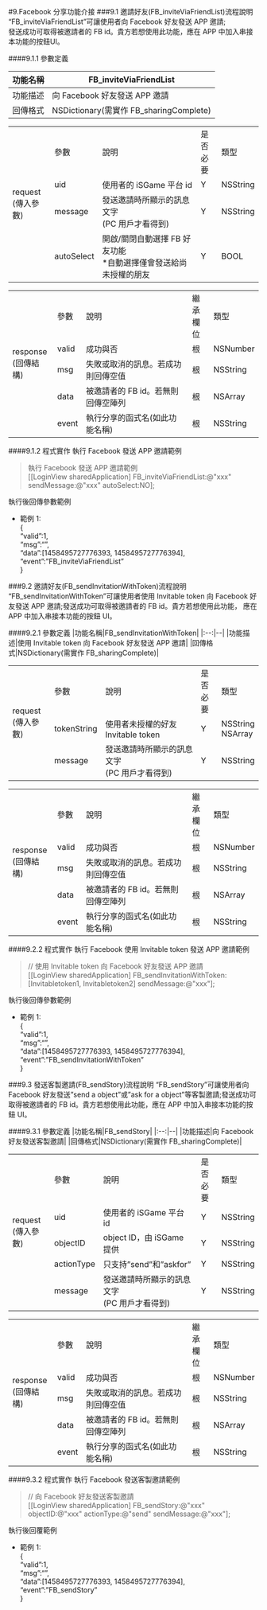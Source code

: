 #9.Facebook 分享功能介接
###9.1 邀請好友(FB_inviteViaFriendList)流程說明
“FB_inviteViaFriendList”可讓使用者向 Facebook 好友發送 APP 邀請;<br>
發送成功可取得被邀請者的 FB id。貴方若想使用此功能，應在 APP 中加入串接本功能的按鈕UI。

####9.1.1 參數定義

|功能名稱|FB_inviteViaFriendList|
|:--:|--|
|功能描述|向 Facebook 好友發送 APP 邀請|
|回傳格式|NSDictionary(需實作 FB_sharingComplete)|

<table>
<tr>
<td rowspan="4">request<br>(傳入參數)</td>
<td>參數</td>
<td>說明</td>
<td>是否<br>必要</td>
<td>類型</td>
</tr>
<tr>
<td>uid</td>
<td>使用者的 iSGame 平台 id</td>
<td>Y</td>
<td>NSString</td>
</tr>
<tr>
<td>message</td>
<td>發送邀請時所顯示的訊息文字<br>(PC 用戶才看得到)</td>
<td>Y</td>
<td>NSString</td>
</tr>
<tr>
<td>autoSelect</td>
<td>開啟/關閉自動選擇 FB 好友功能<br>*自動選擇僅會發送給尚未授權的朋友</td>
<td>Y</td>
<td>BOOL</td>
</tr>
</table>

<table>
<tr>
<td rowspan="5">response<br>(回傳結構)</td>
<td>參數</td>
<td>說明</td>
<td>繼承<br>欄位</td>
<td>類型</td>
</tr>
<tr>
<td>valid</td>
<td>成功與否</td>
<td>根</td>
<td>NSNumber</td>
</tr>
<tr>
<td>msg</td>
<td>失敗或取消的訊息。若成功則回傳空值</td>
<td>根</td>
<td>NSString</td>
</tr>
<tr>
<td>data</td>
<td>被邀請者的 FB id。若無則回傳空陣列</td>
<td>根</td>
<td>NSArray</td>
</tr>
<tr>
<td>event</td>
<td>執行分享的函式名(如此功能名稱)</td>
<td>根</td>
<td>NSString</td>
</tr>
</table>

####9.1.2 程式實作
執行 Facebook 發送 APP 邀請範例
>執行 Facebook 發送 APP 邀請範例<br>
>[[LoginView sharedApplication] FB_inviteViaFriendList:@"xxx"
sendMessage:@"xxx" autoSelect:NO];

執行後回傳參數範例

- 範例 1:<br>
{<br>
“valid”:1, <br>
“msg”:“”, <br>
“data”:[1458495727776393, 1458495727776394],<br> “event”:”FB_inviteViaFriendList”<br>
}

###9.2 邀請好友(FB_sendInvitationWithToken)流程說明
“FB_sendInvitationWithToken”可讓使用者使用 Invitable token 向 Facebook 好友發送 APP 邀請;發送成功可取得被邀請者的 FB id。貴方若想使用此功能， 應在 APP 中加入串接本功能的按鈕 UI。

####9.2.1 參數定義
|功能名稱|FB_sendInvitationWithToken|
|:--:|--|
|功能描述|使用 Invitable token 向 Facebook 好友發送 APP 邀請|
|回傳格式|NSDictionary(需實作 FB_sharingComplete)|

<table>
<tr>
<td rowspan="3">request<br>(傳入參數)</td>
<td>參數</td>
<td>說明</td>
<td>是否<br>必要</td>
<td>類型</td>
</tr>
<tr>
<td>tokenString</td>
<td>使用者未授權的好友 Invitable token</td>
<td>Y</td>
<td>NSString<br>NSArray</td>
</tr>
<tr>
<td>message</td>
<td>發送邀請時所顯示的訊息文字<br>(PC 用戶才看得到)</td>
<td>Y</td>
<td>NSString</td>
</tr>
</table>

<table>
<tr>
<td rowspan="5">response<br>(回傳結構)</td>
<td>參數</td>
<td>說明</td>
<td>繼承<br>欄位</td>
<td>類型</td>
</tr>
<tr>
<td>valid</td>
<td>成功與否</td>
<td>根</td>
<td>NSNumber</td>
</tr>
<tr>
<td>msg</td>
<td>失敗或取消的訊息。若成功則回傳空值</td>
<td>根</td>
<td>NSString</td>
</tr>
<tr>
<td>data</td>
<td>被邀請者的 FB id。若無則回傳空陣列</td>
<td>根</td>
<td>NSArray</td>
</tr>
<tr>
<td>event</td>
<td>執行分享的函式名(如此功能名稱)</td>
<td>根</td>
<td>NSString</td>
</tr>
</table>

####9.2.2 程式實作
執行 Facebook 使用 Invitable token 發送 APP 邀請範例
>// 使用 Invitable token 向 Facebook 好友發送 APP 邀請<br>
>[[LoginView sharedApplication] FB_sendInvitationWithToken: [Invitabletoken1, Invitabletoken2] sendMessage:@"xxx"];

執行後回傳參數範例

- 範例 1:<br>
{<br>
“valid”:1, <br>
“msg”:“”, <br>
“data”:[1458495727776393, 1458495727776394],<br> “event”:”FB_sendInvitationWithToken”<br>
}

###9.3 發送客製邀請(FB_sendStory)流程說明
“FB_sendStory”可讓使用者向 Facebook 好友發送”send a object”或”ask for a object”等客製邀請;發送成功可取得被邀請者的 FB id。貴方若想使用此功能，應在 APP 中加入串接本功能的按鈕 UI。

####9.3.1 參數定義
|功能名稱|FB_sendStory|
|:--:|--|
|功能描述|向 Facebook 好友發送客製邀請|
|回傳格式|NSDictionary(需實作 FB_sharingComplete)|

<table>
<tr>
<td rowspan="5">request<br>(傳入參數)</td>
<td>參數</td>
<td>說明</td>
<td>是否<br>必要</td>
<td>類型</td>
</tr>
<tr>
<td>uid</td>
<td>使用者的 iSGame 平台 id</td>
<td>Y</td>
<td>NSString</td>
</tr>
<tr>
<td>objectID</td>
<td>object ID，由 iSGame 提供</td>
<td>Y</td>
<td>NSString</td>
</tr>
<tr>
<td>actionType</td>
<td>只支持”send”和”askfor”</td>
<td>Y</td>
<td>NSString</td>
</tr>
<tr>
<td>message</td>
<td>發送邀請時所顯示的訊息文字<br>(PC 用戶才看得到)</td>
<td>Y</td>
<td>NSString</td>
</tr>
</table>

<table>
<tr>
<td rowspan="5">response<br>(回傳結構)</td>
<td>參數</td>
<td>說明</td>
<td>繼承<br>欄位</td>
<td>類型</td>
</tr>
<tr>
<td>valid</td>
<td>成功與否</td>
<td>根</td>
<td>NSNumber</td>
</tr>
<tr>
<td>msg</td>
<td>失敗或取消的訊息。若成功則回傳空值</td>
<td>根</td>
<td>NSString</td>
</tr>
<tr>
<td>data</td>
<td>被邀請者的 FB id。若無則回傳空陣列</td>
<td>根</td>
<td>NSArray</td>
</tr>
<tr>
<td>event</td>
<td>執行分享的函式名(如此功能名稱)</td>
<td>根</td>
<td>NSString</td>
</tr>
</table>

####9.3.2 程式實作
執行 Facebook 發送客製邀請範例
>// 向 Facebook 好友發送客製邀請<br>
>[[LoginView sharedApplication] FB_sendStory:@"xxx" objectID:@"xxx"
actionType:@"send" sendMessage:@"xxx"];

執行後回覆範例

- 範例 1:<br>
{<br>
“valid”:1, <br>
“msg”:“”, <br>
“data”:[1458495727776393, 1458495727776394],<br> “event”:”FB_sendStory”<br>
}
